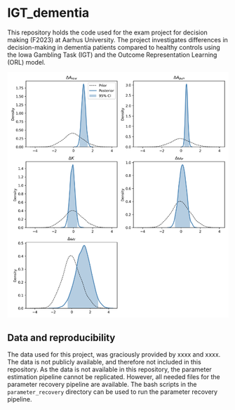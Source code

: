 # IGT_dementia
This repository holds the code used for the exam project for decision making (F2023) at Aarhus University. The project investigates differences in decision-making in dementia patients compared to healthy controls using the Iowa Gambling Task (IGT) and the Outcome Representation Learning (ORL) model.

![IGT](estimation/hierachical_compare/fig/posterior_densities_pooled.png)

## Data and reproducibility
The data used for this project, was graciously provided by xxxx and xxxx. The data is not publicly available, and therefore not included in this repository. As the data is not available in this repository, the parameter estimation pipeline cannot be replicated. However, all needed files for the parameter recovery pipeline are available. The bash scripts in the `parameter_recovery` directory can be used to run the parameter recovery pipeline.

